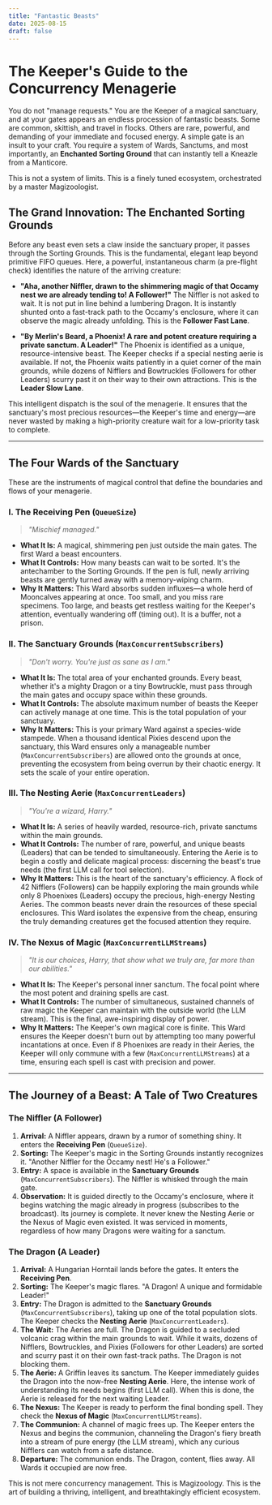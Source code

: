 ```yaml
---
title: "Fantastic Beasts"
date: 2025-08-15
draft: false
---
```


# The Keeper's Guide to the Concurrency Menagerie

You do not "manage requests." You are the Keeper of a magical sanctuary, and at your gates appears an endless procession of fantastic beasts. Some are common, skittish, and travel in flocks. Others are rare, powerful, and demanding of your immediate and focused energy. A simple gate is an insult to your craft. You require a system of Wards, Sanctums, and most importantly, an **Enchanted Sorting Ground** that can instantly tell a Kneazle from a Manticore.

This is not a system of limits. This is a finely tuned ecosystem, orchestrated by a master Magizoologist.

## The Grand Innovation: The Enchanted Sorting Grounds

Before any beast even sets a claw inside the sanctuary proper, it passes through the Sorting Grounds. This is the fundamental, elegant leap beyond primitive FIFO queues. Here, a powerful, instantaneous charm (a pre-flight check) identifies the nature of the arriving creature:

*   **"Aha, another Niffler, drawn to the shimmering magic of that Occamy nest we are already tending to! A Follower!"** The Niffler is not asked to wait. It is not put in line behind a lumbering Dragon. It is instantly shunted onto a fast-track path to the Occamy's enclosure, where it can observe the magic already unfolding. This is the **Follower Fast Lane**.

*   **"By Merlin's Beard, a Phoenix! A rare and potent creature requiring a private sanctum. A Leader!"** The Phoenix is identified as a unique, resource-intensive beast. The Keeper checks if a special nesting aerie is available. If not, the Phoenix waits patiently in a quiet corner of the main grounds, while dozens of Nifflers and Bowtruckles (Followers for other Leaders) scurry past it on their way to their own attractions. This is the **Leader Slow Lane**.

This intelligent dispatch is the soul of the menagerie. It ensures that the sanctuary's most precious resources—the Keeper's time and energy—are never wasted by making a high-priority creature wait for a low-priority task to complete.

---

## The Four Wards of the Sanctuary

These are the instruments of magical control that define the boundaries and flows of your menagerie.

### I. The Receiving Pen (`QueueSize`)

> *"Mischief managed."*

*   **What It Is:** A magical, shimmering pen just outside the main gates. The first Ward a beast encounters.
*   **What It Controls:** How many beasts can wait to be sorted. It's the antechamber to the Sorting Grounds. If the pen is full, newly arriving beasts are gently turned away with a memory-wiping charm.
*   **Why It Matters:** This Ward absorbs sudden influxes—a whole herd of Mooncalves appearing at once. Too small, and you miss rare specimens. Too large, and beasts get restless waiting for the Keeper's attention, eventually wandering off (timing out). It is a buffer, not a prison.

### II. The Sanctuary Grounds (`MaxConcurrentSubscribers`)

> *"Don't worry. You're just as sane as I am."*

*   **What It Is:** The total area of your enchanted grounds. Every beast, whether it's a mighty Dragon or a tiny Bowtruckle, must pass through the main gates and occupy space within these grounds.
*   **What It Controls:** The absolute maximum number of beasts the Keeper can actively manage at one time. This is the total population of your sanctuary.
*   **Why It Matters:** This is your primary Ward against a species-wide stampede. When a thousand identical Pixies descend upon the sanctuary, this Ward ensures only a manageable number (`MaxConcurrentSubscribers`) are allowed onto the grounds at once, preventing the ecosystem from being overrun by their chaotic energy. It sets the scale of your entire operation.

### III. The Nesting Aerie (`MaxConcurrentLeaders`)

> *"You're a wizard, Harry."*

*   **What It Is:** A series of heavily warded, resource-rich, private sanctums within the main grounds.
*   **What It Controls:** The number of rare, powerful, and unique beasts (Leaders) that can be tended to simultaneously. Entering the Aerie is to begin a costly and delicate magical process: discerning the beast's true needs (the first LLM call for tool selection).
*   **Why It Matters:** This is the heart of the sanctuary's efficiency. A flock of 42 Nifflers (Followers) can be happily exploring the main grounds while only 8 Phoenixes (Leaders) occupy the precious, high-energy Nesting Aeries. The common beasts never drain the resources of these special enclosures. This Ward isolates the expensive from the cheap, ensuring the truly demanding creatures get the focused attention they require.

### IV. The Nexus of Magic (`MaxConcurrentLLMStreams`)

> *"It is our choices, Harry, that show what we truly are, far more than our abilities."*

*   **What It Is:** The Keeper's personal inner sanctum. The focal point where the most potent and draining spells are cast.
*   **What It Controls:** The number of simultaneous, sustained channels of raw magic the Keeper can maintain with the outside world (the LLM stream). This is the final, awe-inspiring display of power.
*   **Why It Matters:** The Keeper's own magical core is finite. This Ward ensures the Keeper doesn't burn out by attempting too many powerful incantations at once. Even if 8 Phoenixes are ready in their Aeries, the Keeper will only commune with a few (`MaxConcurrentLLMStreams`) at a time, ensuring each spell is cast with precision and power.

---

## The Journey of a Beast: A Tale of Two Creatures

### The Niffler (A Follower)

1.  **Arrival:** A Niffler appears, drawn by a rumor of something shiny. It enters the **Receiving Pen** (`QueueSize`).
2.  **Sorting:** The Keeper's magic in the Sorting Grounds instantly recognizes it. "Another Niffler for the Occamy nest! He's a Follower."
3.  **Entry:** A space is available in the **Sanctuary Grounds** (`MaxConcurrentSubscribers`). The Niffler is whisked through the main gate.
4.  **Observation:** It is guided directly to the Occamy's enclosure, where it begins watching the magic already in progress (subscribes to the broadcast). Its journey is complete. It never knew the Nesting Aerie or the Nexus of Magic even existed. It was serviced in moments, regardless of how many Dragons were waiting for a sanctum.

### The Dragon (A Leader)

1.  **Arrival:** A Hungarian Horntail lands before the gates. It enters the **Receiving Pen**.
2.  **Sorting:** The Keeper's magic flares. "A Dragon! A unique and formidable Leader!"
3.  **Entry:** The Dragon is admitted to the **Sanctuary Grounds** (`MaxConcurrentSubscribers`), taking up one of the total population slots. The Keeper checks the **Nesting Aerie** (`MaxConcurrentLeaders`).
4.  **The Wait:** The Aeries are full. The Dragon is guided to a secluded volcanic crag within the main grounds to wait. While it waits, dozens of Nifflers, Bowtruckles, and Pixies (Followers for other Leaders) are sorted and scurry past it on their own fast-track paths. The Dragon is not blocking them.
5.  **The Aerie:** A Griffin leaves its sanctum. The Keeper immediately guides the Dragon into the now-free **Nesting Aerie**. Here, the intense work of understanding its needs begins (first LLM call). When this is done, the Aerie is released for the next waiting Leader.
6.  **The Nexus:** The Keeper is ready to perform the final bonding spell. They check the **Nexus of Magic** (`MaxConcurrentLLMStreams`).
7.  **The Communion:** A channel of magic frees up. The Keeper enters the Nexus and begins the communion, channeling the Dragon's fiery breath into a stream of pure energy (the LLM stream), which any curious Nifflers can watch from a safe distance.
8.  **Departure:** The communion ends. The Dragon, content, flies away. All Wards it occupied are now free.

This is not mere concurrency management. This is Magizoology. This is the art of building a thriving, intelligent, and breathtakingly efficient ecosystem.
